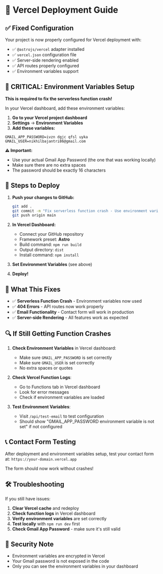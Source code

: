 # 🚀 Vercel Deployment Guide

## ✅ **Fixed Configuration**

Your project is now properly configured for Vercel deployment with:
- ✅ `@astrojs/vercel` adapter installed
- ✅ `vercel.json` configuration file
- ✅ Server-side rendering enabled
- ✅ API routes properly configured
- ✅ Environment variables support

## 🔧 **CRITICAL: Environment Variables Setup**

**This is required to fix the serverless function crash!**

In your Vercel dashboard, add these environment variables:

1. **Go to your Vercel project dashboard**
2. **Settings** → **Environment Variables**
3. **Add these variables:**

```
GMAIL_APP_PASSWORD=ivzn dgjc qfsl uyka
GMAIL_USER=nikhilbajantri86@gmail.com
```

**⚠️ Important:** 
- Use your actual Gmail App Password (the one that was working locally)
- Make sure there are no extra spaces
- The password should be exactly 16 characters

## 📝 **Steps to Deploy**

1. **Push your changes to GitHub:**
   ```bash
   git add .
   git commit -m "Fix serverless function crash - Use environment variables"
   git push origin main
   ```

2. **In Vercel Dashboard:**
   - Connect your GitHub repository
   - Framework preset: **Astro**
   - Build command: `npm run build`
   - Output directory: `dist`
   - Install command: `npm install`

3. **Set Environment Variables** (see above)
4. **Deploy!**

## 🎯 **What This Fixes**

- ✅ **Serverless Function Crash** - Environment variables now used
- ✅ **404 Errors** - API routes now work properly
- ✅ **Email Functionality** - Contact form will work in production
- ✅ **Server-side Rendering** - All features work as expected

## 🔍 **If Still Getting Function Crashes**

1. **Check Environment Variables** in Vercel dashboard:
   - Make sure `GMAIL_APP_PASSWORD` is set correctly
   - Make sure `GMAIL_USER` is set correctly
   - No extra spaces or quotes

2. **Check Vercel Function Logs**:
   - Go to Functions tab in Vercel dashboard
   - Look for error messages
   - Check if environment variables are loaded

3. **Test Environment Variables**:
   - Visit `/api/test-email` to test configuration
   - Should show "GMAIL_APP_PASSWORD environment variable is not set" if not configured

## 📞 **Contact Form Testing**

After deployment and environment variables setup, test your contact form at:
`https://your-domain.vercel.app`

The form should now work without crashes!

## 🛠 **Troubleshooting**

If you still have issues:
1. **Clear Vercel cache** and redeploy
2. **Check function logs** in Vercel dashboard
3. **Verify environment variables** are set correctly
4. **Test locally** with `npm run dev` first
5. **Check Gmail App Password** - make sure it's still valid

## 🔐 **Security Note**

- Environment variables are encrypted in Vercel
- Your Gmail password is not exposed in the code
- Only you can see the environment variables in your dashboard
